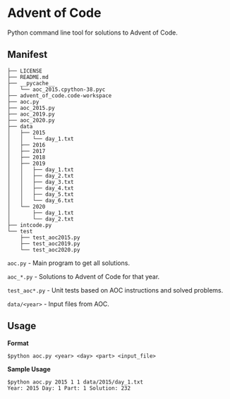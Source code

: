 # Advent of Code
Python command line tool for solutions to Advent of Code.

## Manifest
```
├── LICENSE
├── README.md
├── __pycache__
│   └── aoc_2015.cpython-38.pyc
├── advent_of_code.code-workspace
├── aoc.py
├── aoc_2015.py
├── aoc_2019.py
├── aoc_2020.py
├── data
│   ├── 2015
│   │   └── day_1.txt
│   ├── 2016
│   ├── 2017
│   ├── 2018
│   ├── 2019
│   │   ├── day_1.txt
│   │   ├── day_2.txt
│   │   ├── day_3.txt
│   │   ├── day_4.txt
│   │   ├── day_5.txt
│   │   └── day_6.txt
│   └── 2020
│       ├── day_1.txt
│       └── day_2.txt
├── intcode.py
└── test
    ├── test_aoc2015.py
    ├── test_aoc2019.py
    └── test_aoc2020.py
```

`aoc.py` - Main program to get all solutions.

`aoc_*.py` - Solutions to Advent of Code for that year.

`test_aoc*.py` - Unit tests based on AOC instructions and solved problems.

`data/<year>` - Input files from AOC.

## Usage 

**Format**
```shell
$python aoc.py <year> <day> <part> <input_file>
```

**Sample Usage**
```shell
$python aoc.py 2015 1 1 data/2015/day_1.txt
Year: 2015 Day: 1 Part: 1 Solution: 232
```
